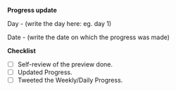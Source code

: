 
**Progress update**

Day - (write the day here: eg. day 1)

Date - (write the date on which the progress was made)

**Checklist**
- [ ] Self-review of the preview done.
- [ ] Updated Progress.
- [ ] Tweeted the Weekly/Daily Progress.
